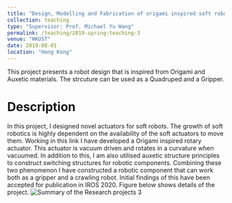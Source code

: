 ```yaml
---
title: "Design, Modelling and Fabrication of origami inspired soft robots"
collection: teaching
type: "Supervisor: Prof. Michael Yu Wang"
permalink: /teaching/2019-spring-teaching-3
venue: "HKUST"
date: 2019-08-01
location: "Hong Kong"
---
```


This project presents a robot design that is inspired from Origami and Auxetic materials. The strcuture can be used as a Quadruped and a Gripper.



Description
======
In this project, I designed novel actuators for soft robots. The growth of soft robotics is highly dependent on the availability of the soft actuators to move them. Working in this link I have developed a Origami inspired rotary actuator. This actuator is vacuum driven and rotates in a curvature when vacuumed. In addition to this, I am also utilised auxetic structure principles to construct switching structures for robotic components. Combining these two phenomenon I have constructed a robotic component that can work both as a gripper and a crawling robot. Initial findings of this have been accepted for publication in IROS 2020. Figure below shows details of the project.
![Summary of the Research projects 3](https://user-images.githubusercontent.com/63510912/132291906-b4e7f151-8c50-4c55-965c-9a00014a6ec0.jpg)
